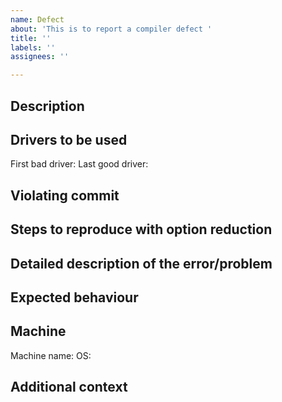 ```yaml
---
name: Defect
about: 'This is to report a compiler defect '
title: ''
labels: ''
assignees: ''

---
```


## Description
<!--- Title/Description will be Subject/Body of commit message.      -->
<!--- Please be concise and limit the subject line to 50 characters, -->
<!--- and wrap the Description at 72 characters.                     -->
<!--- A clear and concise description of what the bug is         -->

## Drivers to be used
First bad driver:
Last good driver:


## Violating commit
<!--- The hash number of the commit, if one was detected  -->
<!--- If a violating commit is not available, please provide a set of potential commits  -->

## Steps to reproduce with option reduction 
<!--- Steps to reproduce the behaviour  -->
<!--- Please reduce the options, if possible -->

## Detailed description of the error/problem
<!--- A clear but detailed description of the problem -->

## Expected behaviour
<!--- A clear and concise description of what you expected to happen -->

## Machine 
Machine name:
OS:

## Additional context
<!--- Add any other context about the problem here -->
